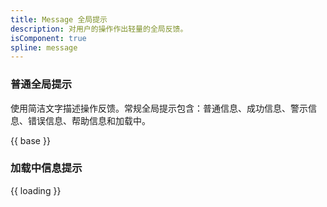 ```yaml
---
title: Message 全局提示
description: 对用户的操作作出轻量的全局反馈。
isComponent: true
spline: message
---
```


### 普通全局提示

使用简洁文字描述操作反馈。常规全局提示包含：普通信息、成功信息、警示信息、错误信息、帮助信息和加载中。

{{ base }}

### 加载中信息提示

{{ loading }}


